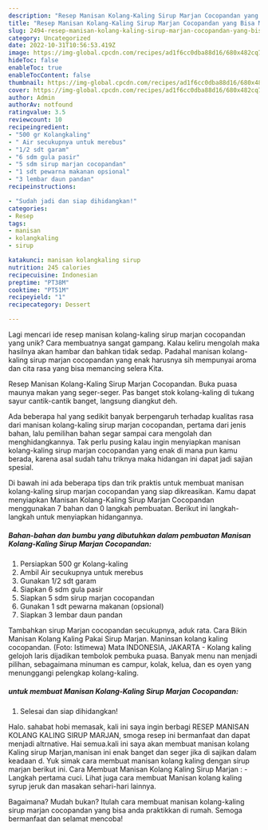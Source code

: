 ```yaml
---
description: "Resep Manisan Kolang-Kaling Sirup Marjan Cocopandan yang Bisa Manjain Lidah"
title: "Resep Manisan Kolang-Kaling Sirup Marjan Cocopandan yang Bisa Manjain Lidah"
slug: 2494-resep-manisan-kolang-kaling-sirup-marjan-cocopandan-yang-bisa-manjain-lidah
category: Uncategorized
date: 2022-10-31T10:56:53.419Z
image: https://img-global.cpcdn.com/recipes/ad1f6cc0dba88d16/680x482cq70/manisan-kolang-kaling-sirup-marjan-cocopandan-foto-resep-utama.jpg
hideToc: false
enableToc: true
enableTocContent: false
thumbnail: https://img-global.cpcdn.com/recipes/ad1f6cc0dba88d16/680x482cq70/manisan-kolang-kaling-sirup-marjan-cocopandan-foto-resep-utama.jpg
cover: https://img-global.cpcdn.com/recipes/ad1f6cc0dba88d16/680x482cq70/manisan-kolang-kaling-sirup-marjan-cocopandan-foto-resep-utama.jpg
author: Admin
authorAv: notfound
ratingvalue: 3.5
reviewcount: 10
recipeingredient:
- "500 gr Kolangkaling"
- " Air secukupnya untuk merebus"
- "1/2 sdt garam"
- "6 sdm gula pasir"
- "5 sdm sirup marjan cocopandan"
- "1 sdt pewarna makanan opsional"
- "3 lembar daun pandan"
recipeinstructions:

- "Sudah jadi dan siap dihidangkan!"
categories:
- Resep
tags:
- manisan
- kolangkaling
- sirup

katakunci: manisan kolangkaling sirup 
nutrition: 245 calories
recipecuisine: Indonesian
preptime: "PT38M"
cooktime: "PT51M"
recipeyield: "1"
recipecategory: Dessert

---
```





Lagi mencari ide resep manisan kolang-kaling sirup marjan cocopandan yang unik? Cara membuatnya sangat gampang. Kalau keliru mengolah maka hasilnya akan hambar dan bahkan tidak sedap. Padahal manisan kolang-kaling sirup marjan cocopandan yang enak harusnya sih mempunyai aroma dan cita rasa yang bisa memancing selera Kita.





Resep Manisan Kolang-Kaling Sirup Marjan Cocopandan. Buka puasa maunya makan yang seger-seger. Pas banget stok kolang-kaling di tukang sayur cantik-cantik banget, langsung diangkut deh.

Ada beberapa hal yang sedikit banyak berpengaruh terhadap kualitas rasa dari manisan kolang-kaling sirup marjan cocopandan, pertama dari jenis bahan, lalu pemilihan bahan segar sampai cara mengolah dan menghidangkannya. Tak perlu pusing kalau ingin menyiapkan manisan kolang-kaling sirup marjan cocopandan yang enak di mana pun kamu berada, karena asal sudah tahu triknya maka hidangan ini dapat jadi sajian spesial.






Di bawah ini ada beberapa tips dan trik praktis untuk membuat manisan kolang-kaling sirup marjan cocopandan yang siap dikreasikan. Kamu dapat menyiapkan Manisan Kolang-Kaling Sirup Marjan Cocopandan menggunakan 7 bahan dan 0 langkah pembuatan. Berikut ini langkah-langkah untuk menyiapkan hidangannya.

<!--inarticleads1-->

##### Bahan-bahan dan bumbu yang dibutuhkan dalam pembuatan Manisan Kolang-Kaling Sirup Marjan Cocopandan:

1. Persiapkan 500 gr Kolang-kaling
1. Ambil  Air secukupnya untuk merebus
1. Gunakan 1/2 sdt garam
1. Siapkan 6 sdm gula pasir
1. Siapkan 5 sdm sirup marjan cocopandan
1. Gunakan 1 sdt pewarna makanan (opsional)
1. Siapkan 3 lembar daun pandan


Tambahkan sirup Marjan cocopandan secukupnya, aduk rata. Cara Bikin Manisan Kolang Kaling Pakai Sirup Marjan. Maninsan kolang kaling cocopandan. (Foto: Istimewa) Mata INDONESIA, JAKARTA - Kolang kaling gelojoh laris dijadikan tembolok pembuka puasa. Banyak menu nan menjadi pilihan, sebagaimana minuman es campur, kolak, kelua, dan es oyen yang menunggangi pelengkap kolang-kaling. 

<!--inarticleads2-->

#####  untuk membuat Manisan Kolang-Kaling Sirup Marjan Cocopandan:


1. Selesai dan siap dihidangkan!

Halo. sahabat hobi memasak, kali ini saya ingin berbagi RESEP MANISAN KOLANG KALING SIRUP MARJAN, smoga resep ini bermanfaat dan dapat menjadi altrnative. Hai semua.kali ini saya akan membuat manisan kolang Kaling sirup Marjan,manisan ini enak banget dan seger jika di sajikan dalam keadaan d. Yuk simak cara membuat manisan kolang kaling dengan sirup marjan berikut ini. Cara Membuat Manisan Kolang Kaling Sirup Marjan : - Langkah pertama cuci. Lihat juga cara membuat Manisan kolang kaling syrup jeruk dan masakan sehari-hari lainnya. 

Bagaimana? Mudah bukan? Itulah cara membuat manisan kolang-kaling sirup marjan cocopandan yang bisa anda praktikkan di rumah. Semoga bermanfaat dan selamat mencoba!
